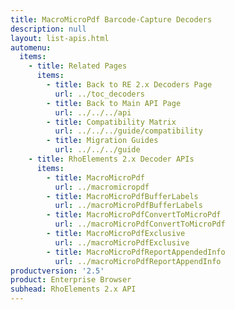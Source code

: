 ```yaml
---
title: MacroMicroPdf Barcode-Capture Decoders
description: null
layout: list-apis.html
automenu:
  items:
    - title: Related Pages
      items:
        - title: Back to RE 2.x Decoders Page
          url: ../toc_decoders
        - title: Back to Main API Page
          url: ../../../api
        - title: Compatibility Matrix
          url: ../../../guide/compatibility
        - title: Migration Guides
          url: ../../../guide
    - title: RhoElements 2.x Decoder APIs
      items:
        - title: MacroMicroPdf
          url: ../macromicropdf
        - title: MacroMicroPdfBufferLabels
          url: ../macroMicroPdfBufferLabels
        - title: MacroMicroPdfConvertToMicroPdf
          url: ../macroMicroPdfConvertToMicroPdf
        - title: MacroMicroPdfExclusive
          url: ../macroMicroPdfExclusive
        - title: MacroMicroPdfReportAppendedInfo
          url: ../macroMicroPdfReportAppendInfo
productversion: '2.5'
product: Enterprise Browser
subhead: RhoElements 2.x API
---
```




